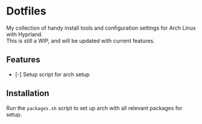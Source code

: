 # Dotfiles

My collection of handy install tools and configuration settings for Arch Linux with Hyprland.  
This is still a WIP, and will be updated with current features.

## Features
 - [-] Setup script for arch setup

## Installation

Run the `packages.sh` script to set up arch with all relevant packages for setup.


